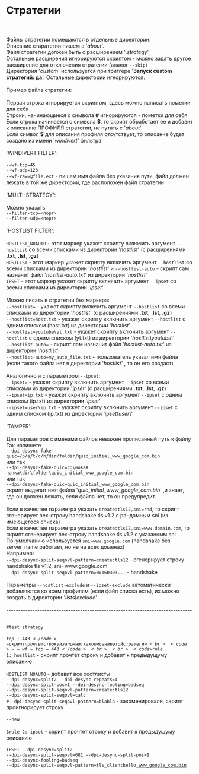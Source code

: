 # Стратегии
<br>
<br>
Файлы стратегии помещаются в отдельные директории.
<br>
Описание старатегии пишем в '<i>about</i>'.
<br>
Файл стратегии должен быть с расширением '<i>.strategy</i>'
<br>
Остальные расширения игнорируются скриптом - можно задать другое расширение для отключения стратегии (аналог <code>--skip</code>)
<br>
Директория '<i>custom</i>' используется при триггере '<b>Запуск custom стратегий: да</b>'. Остальные директории игнорируются.
<br>
<br>
Пример файла стратегии:
<br>
<br>
Первая строка игнорируется скриптом, здесь можно написать пометки для себя
<br>
Строки, начинающиеся с символа <b>#</b> игнорируются - пометки для себя
<br>
Если строка начинается с символа <b>$</b>, то скрипт обработает ее и добавит к описанию ПРОФИЛЯ стратегии, не путать с '<i>about</i>'.
<br>
Если символ <b>$</b> для описания профиля отсутствует, то описание будет создано из имени '<i>windivert</i>' фильтра
<br>
<br>
'WINDIVERT FILTER':
<br>
<br>
<code>--wf-tcp=45</code>
<br>
<code>--wf-udp=123</code>
<br>
<code>--wf-raw=@file.ext</code> - пишем имя файла без указания пути, файл должен лежать в той же директории, где расположен файл стратегии
<br>
<br>
'MULTI-STRATEGY':
<br>
<br>
Можно указать
<br>
<code>--filter-tcp=<порт></code>
<br>
<code>--filter-udp=<порт></code>
<br>
<br>
'HOSTLIST FILTER':
<br>
<br>
<code>HOSTLIST_NOAUTO</code> - этот маркер укажет скрипту включить аргумент <code>--hostlist</code> со всеми списками из директории '<i>hostlist</i>' (с расширениями <b>.txt</b>, <b>.lst</b>, <b>.gz</b>)
<br>
<code>HOSTLIST</code> - этот маркер укажет скрипту включить аргумент <code>--hostlist</code> со всеми списками из директории '<i>hostlist</i>' и <code>--hostlist-auto</code> - скрипт сам назначит файл '<i>hostlist-auto.txt</i>' из директории '<i>hostlist</i>'
<br>
<code>IPSET</code> - этот маркер укажет скрипту включить аргумент <code>--ipset</code> со всеми списками из директории '<i>ipset</i>'
<br>
<br>
Можно писать в стратегии без маркера:
<br>
<code>--hostlist=</code> - укажет скрипту включить аргумент <code>--hostlist</code> со всеми списками из директории '<i>hostlist</i>' (с расширениями <b>.txt</b>, <b>.lst</b>, <b>.gz</b>)
<br>
<code>--hostlist=host.txt</code> - укажет скрипту включить аргумент <code>--hostlist</code> с одним списком (host.txt) из директории '<i>hostlist</i>'
<br>
<code>--hostlist=youtube\yt.txt</code> - укажет скрипту включить аргумент <code>--hostlist</code> с одним списком (yt.txt) из директории '<i>hostlist\youtube\</i>'
<br>
<code>--hostlist-auto=</code> - скрипт сам назначит файл '<i>hostlist-auto.txt</i>' из директории '<i>hostlist</i>'
<br>
<code>--hostlist-auto=my_auto_file.txt</code> - пользователь указал имя файла (если такого файла нет в директории '<i>hostlist</i>' , то он его создаст)
<br>
<br>
Аналогично и с параметром <code>--ipset</code>:
<br>
<code>--ipset=</code> - укажет скрипту включить аргумент <code>--ipset</code> со всеми списками из директории '<i>ipset</i>' (с расширениями <b>.txt</b>, <b>.lst</b>, <b>.gz</b>)
<br>
<code>--ipset=ip.txt</code> - укажет скрипту включить аргумент <code>--ipset</code> с одним списком (ip.txt) из директории '<i>ipset</i>'
<br>
<code>--ipset=user\ip.txt</code> - укажет скрипту включить аргумент <code>--ipset</code> с одним списком (ip.txt) из директории '<i>ipset\user\</i>'
<br>
<br>
'TAMPER':
<br>
<br> Для параметров с именами файлов неважен прописанный путь к файлу
<br>
Так напишете
<br>
<code>--dpi-desync-fake-quic=/p/a/t/c/h/dir/folder/quic_initial_www_google_com.bin</code>
<br>
или так
<br>
<code>--dpi-desync-fake-quic=c:\новая папка\dir\folder\quic_initial_www_google_com.bin</code>
<br>
или так
<br>
<code>--dpi-desync-fake-quic=quic_initial_www_google_com.bin</code>
<br>
скрипт выделит имя файла '<i>quic_initial_www_google_com.bin</i>' ,и знает, где он должен лежать, если файла нет, то он предупредит.
<br>
<br>
Если в качестве параметра указать <code>create:tls12,sni=rnd</code>, то скрипт сгенерирует hex-строку handshake tls v1.2 с рандомным sni (из имеющегося списка)
<br>
Если в качестве параметра указать <code>create:tls12,sni=www.domain.com</code>, то скрипт сгенерирует hex-строку handshake tls v1.2 с указанным sni
<br>
По-умолчанию используется <code>sni=www.google.com</code> (handshake без server_name работает, но не на всех доменах)
<br>
Например:
<br>
<code>--dpi-desync-split-seqovl-pattern=create:tls12</code> - сгенерирует строку handshake tls v1.2, sni=www.google.com
<br>
<code>--dpi-desync-split-seqovl-pattern=0x160303...</code> - handshake
<br>
<br>
Параметры <code>--hostlist-exclude</code> и <code>--ipset-exclude</code> автоматически добавляются ко всем профилям (если файл списка есть), их можно создать в директории '<i>lists\exclude</i>'
<br>
<br>
------------------------------------------------------------------------------
<br>
<br>

<code>#test strategy</code>
<br>
<br>
<code>$tcp: 443</code> - скрипт прочтет строку и запомнит как описание этой стратегии
<br>
<code>--wf-tcp=443</code>
<br>
<br>
<code>$rule 1: hostlist</code> - скрипт прочтет строку и добавит к предыдущуму описанию
<br>
<br>
<code>HOSTLIST_NOAUTO</code> - добавит все хостлисты
<br>
<code>--dpi-desync=split2
--dpi-desync-repeats=4
--dpi-desync-split-pos=1
--dpi-desync-fooling=badseq
--dpi-desync-split-seqovl-pattern=create:tls12
--dpi-desync-split-seqovl=calc</code>
<br>
<code>#--dpi-desync-split-seqovl-pattern=blabla</code> - закоменировали, скрипт проигнорирует строку
<br>
<br>
<code>--new</code>
<br>
<br>
<code>$rule 2: ipset</code> - скрипт прочтет строку и добавит к предыдущуму описанию
<br>
<br>
<code>IPSET
--dpi-desync=split2
--dpi-desync-split-seqovl=681
--dpi-desync-split-pos=1
--dpi-desync-fooling=badseq
--dpi-desync-split-seqovl-pattern=tls_clienthello_www_google_com.bin</code>
<br>
